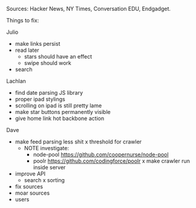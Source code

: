 Sources: Hacker News, NY Times, Conversation EDU, Endgadget.


Things to fix:

Julio
 - make links persist
 - read later
   - stars should have an effect
   - swipe should work
 - search

Lachlan
 - find date parsing JS library
 - proper ipad stylings
  - scrolling on ipad is still pretty lame
  - make star buttons permanently visible
 - give home link hot backbone action

Dave
  - make feed parsing less shit
  x threshold for crawler
    - NOTE investigate:
      - node-pool https://github.com/coopernurse/node-pool
      - poolr https://github.com/codingforce/poolr
  x make crawler run inside server
  - improve API
    - search
    x sorting
  - fix sources
  - moar sources
  - users
